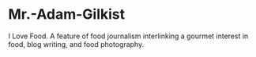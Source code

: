 # Mr.-Adam-Gilkist
I Love Food. A feature of food journalism interlinking a gourmet interest in food, blog writing, and food photography.
